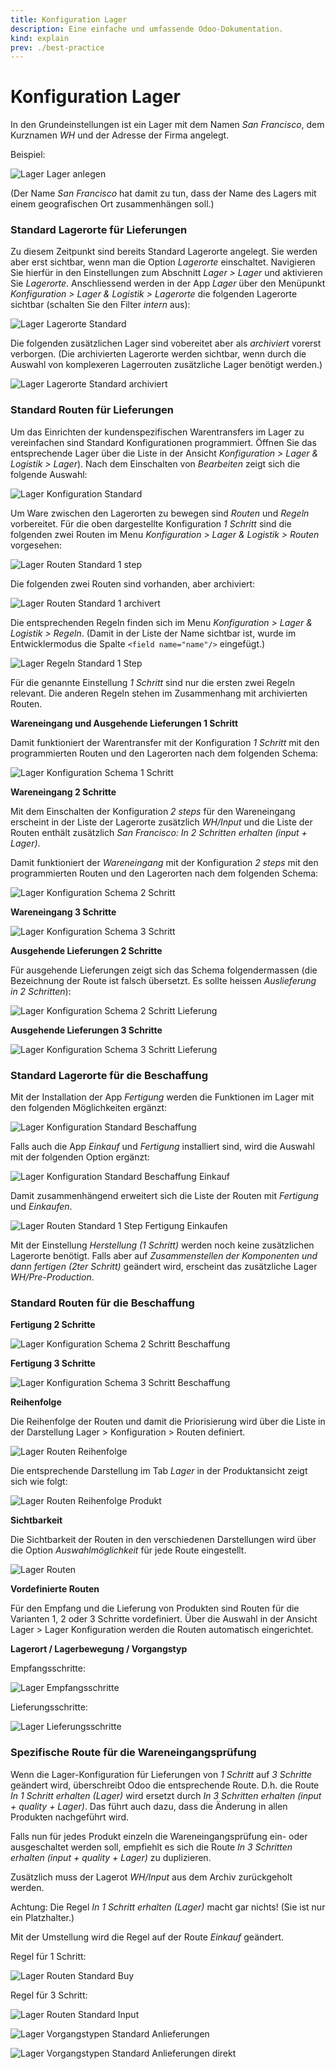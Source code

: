 ```yaml
---
title: Konfiguration Lager
description: Eine einfache und umfassende Odoo-Dokumentation.
kind: explain
prev: ./best-practice
---
```


# Konfiguration Lager

In den Grundeinstellungen ist ein Lager mit dem Namen _San Francisco_, dem Kurznamen _WH_ und der Adresse der Firma angelegt.

Beispiel:

![Lager Lager anlegen](attachments/Lager%20Lager%20anlegen.png)

(Der Name _San Francisco_ hat damit zu tun, dass der Name des Lagers mit einem geografischen Ort zusammenhängen soll.)

### Standard Lagerorte für Lieferungen

Zu diesem Zeitpunkt sind bereits Standard Lagerorte angelegt. Sie werden aber erst sichtbar, wenn man die Option _Lagerorte_ einschaltet. Navigieren Sie hierfür in den Einstellungen zum Abschnitt _Lager > Lager_ und aktivieren Sie _Lagerorte_.
Anschliessend werden in der App _Lager_ über den Menüpunkt _Konfiguration > Lager & Logistik > Lagerorte_ die folgenden Lagerorte sichtbar (schalten Sie den Filter _intern_ aus):

![Lager Lagerorte Standard](attachments/Lager%20Lagerorte%20Standard.png)

Die folgenden zusätzlichen Lager sind vobereitet aber als _archiviert_ vorerst verborgen. (Die archivierten Lagerorte werden sichtbar, wenn durch die Auswahl von komplexeren Lagerrouten zusätzliche Lager benötigt werden.)

![Lager Lagerorte Standard archiviert](attachments/Lager%20Lagerorte%20Standard%20archiviert.png)

### Standard Routen für Lieferungen

Um das Einrichten der kundenspezifischen Warentransfers im Lager zu vereinfachen sind Standard Konfigurationen programmiert. Öffnen Sie das entsprechende Lager über die Liste in der Ansicht _Konfiguration > Lager & Logistik > Lager_). Nach dem Einschalten von _Bearbeiten_ zeigt sich die folgende Auswahl:

![Lager Konfiguration Standard](attachments/Lager%20Konfiguration%20Standard.png)

Um Ware zwischen den Lagerorten zu bewegen sind _Routen_ und _Regeln_ vorbereitet. Für die oben dargestellte Konfiguration _1 Schritt_ sind die folgenden zwei Routen im Menu _Konfiguration > Lager & Logistik > Routen_ vorgesehen:

![Lager Routen Standard 1 step](attachments/Lager%20Routen%20Standard%201%20step.png)

Die folgenden zwei Routen sind vorhanden, aber archiviert:

![Lager Routen Standard 1 archivert](attachments/Lager%20Routen%20Standard%201%20archivert.png)

Die entsprechenden Regeln finden sich im Menu _Konfiguration > Lager & Logistik > Regeln_. (Damit in der Liste der Name sichtbar ist, wurde im Entwicklermodus die Spalte `<field name="name"/>` eingefügt.)

![Lager Regeln Standard 1 Step](attachments/Lager%20Regeln%20Standard%201%20Step.png)

Für die genannte Einstellung _1 Schritt_ sind nur die ersten zwei Regeln relevant. Die anderen Regeln stehen im Zusammenhang mit archivierten Routen.

**Wareneingang und Ausgehende Lieferungen 1 Schritt**

Damit funktioniert der Warentransfer mit der Konfiguration _1 Schritt_ mit den programmierten Routen und den Lagerorten nach dem folgenden Schema:

![Lager Konfiguration Schema 1 Schritt](attachments/Lager%20Konfiguration%20Schema%201%20Schritt.svg)

**Wareneingang 2 Schritte**

Mit dem Einschalten der Konfiguration _2 steps_ für den Wareneingang erscheint in der Liste der Lagerorte zusätzlich _WH/Input_ und die Liste der Routen enthält zusätzlich _San Francisco: In 2 Schritten erhalten (input + Lager)_.

Damit funktioniert der _Wareneingang_ mit der Konfiguration _2 steps_ mit den programmierten Routen und den Lagerorten nach dem folgenden Schema:

![Lager Konfiguration Schema 2 Schritt](attachments/Lager%20Konfiguration%20Schema%202%20Schritt.svg)

**Wareneingang 3 Schritte**

![Lager Konfiguration Schema 3 Schritt](attachments/Lager%20Konfiguration%20Schema%203%20Schritt.svg)

**Ausgehende Lieferungen 2 Schritte**

Für ausgehende Lieferungen zeigt sich das Schema folgendermassen (die Bezeichnung der Route ist falsch übersetzt. Es sollte heissen _Auslieferung in 2 Schritten_):

![Lager Konfiguration Schema 2 Schritt Lieferung](attachments/Lager%20Konfiguration%20Schema%202%20Schritt%20Lieferung.svg)

**Ausgehende Lieferungen 3 Schritte**

![Lager Konfiguration Schema 3 Schritt Lieferung](attachments/Lager%20Konfiguration%20Schema%203%20Schritt%20Lieferung.svg)

### Standard Lagerorte für die Beschaffung

Mit der Installation der App _Fertigung_ werden die Funktionen im Lager mit den folgenden Möglichkeiten ergänzt:

![Lager Konfiguration Standard Beschaffung](attachments/Lager%20Konfiguration%20Standard%20Beschaffung.png)

Falls auch die App _Einkauf_ und _Fertigung_ installiert sind, wird die Auswahl mit der folgenden Option ergänzt:

![Lager Konfiguration Standard Beschaffung Einkauf](attachments/Lager%20Konfiguration%20Standard%20Beschaffung%20Einkauf.png)

Damit zusammenhängend erweitert sich die Liste der Routen mit _Fertigung_ und _Einkaufen_.

![Lager Routen Standard 1 Step Fertigung Einkaufen](attachments/Lager%20Routen%20Standard%201%20Step%20Fertigung%20Einkaufen.png)

Mit der Einstellung _Herstellung (1 Schritt)_ werden noch keine zusätzlichen Lagerorte benötigt. Falls aber auf _Zusammenstellen der Komponenten und dann fertigen (2ter Schritt)_ geändert wird, erscheint das zusätzliche Lager _WH/Pre-Production_.

### Standard Routen für die Beschaffung

**Fertigung 2 Schritte**

![Lager Konfiguration Schema 2 Schritt Beschaffung](attachments/Lager%20Konfiguration%20Schema%202%20Schritt%20Beschaffung.svg)

**Fertigung 3 Schritte**

![Lager Konfiguration Schema 3 Schritt Beschaffung](attachments/Lager%20Konfiguration%20Schema%203%20Schritt%20Beschaffung.svg)

**Reihenfolge**

Die Reihenfolge der Routen und damit die Priorisierung wird über die Liste in der Darstellung Lager > Konfiguration > Routen definiert.

![Lager Routen Reihenfolge](attachments/Lager%20Routen%20Reihenfolge.png)

Die entsprechende Darstellung im Tab _Lager_ in der Produktansicht zeigt sich wie folgt:

![Lager Routen Reihenfolge Produkt](attachments/Lager%20Routen%20Reihenfolge%20Produkt.png)

**Sichtbarkeit**

Die Sichtbarkeit der Routen in den verschiedenen Darstellungen wird über die Option _Auswahlmöglichkeit_ für jede Route eingestellt.

![Lager Routen](attachments/Lager%20Routen.svg)

**Vordefinierte Routen**

Für den Empfang und die Lieferung von Produkten sind Routen für die Varianten 1, 2 oder 3 Schritte vordefiniert. Über die Auswahl in der Ansicht Lager > Lager Konfiguration werden die Routen automatisch eingerichtet.

**Lagerort / Lagerbewegung / Vorgangstyp**

Empfangsschritte:

![Lager Empfangsschritte](attachments/Lager%20Empfangsschritte.svg)

Lieferungsschritte:

![Lager Lieferungsschritte](attachments/Lager%20Lieferungsschritte.svg)

### Spezifische Route für die Wareneingangsprüfung

Wenn die Lager-Konfiguration für Lieferungen von _1 Schritt_ auf _3 Schritte_ geändert wird, überschreibt Odoo die entsprechende Route. D.h. die Route _In 1 Schritt erhalten (Lager)_ wird ersetzt durch _In 3 Schritten erhalten (input + quality + Lager)_. Das führt auch dazu, dass die Änderung in allen Produkten nachgeführt wird.

Falls nun für jedes Produkt einzeln die Wareneingangsprüfung ein- oder ausgeschaltet werden soll, empfiehlt es sich die Route _In 3 Schritten erhalten (input + quality + Lager)_ zu duplizieren.

Zusätzlich muss der Lagerot _WH/Input_ aus dem Archiv zurückgeholt werden.

Achtung: Die Regel _In 1 Schritt erhalten (Lager)_ macht gar nichts! (Sie ist nur ein Platzhalter.)

Mit der Umstellung wird die Regel auf der Route _Einkauf_ geändert.

Regel für 1 Schritt:

![Lager Routen Standard Buy](attachments/Lager%20Routen%20Standard%20Buy.png)

Regel für 3 Schritt:

![Lager Routen Standard Input](attachments/Lager%20Routen%20Standard%20Input.png)

![Lager Vorgangstypen Standard Anlieferungen](attachments/Lager%20Vorgangstypen%20Standard%20Anlieferungen.png)

![Lager Vorgangstypen Standard Anlieferungen direkt](attachments/Lager%20Vorgangstypen%20Standard%20Anlieferungen%20direkt.png)
